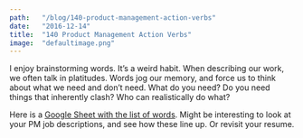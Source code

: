 ```yaml
---
path:	"/blog/140-product-management-action-verbs"
date:	"2016-12-14"
title:	"140 Product Management Action Verbs"
image:	"defaultimage.png"
---
```


I enjoy brainstorming words. It’s a weird habit. When describing our work, we often talk in platitudes. Words jog our memory, and force us to think about what we need and don’t need. What do you need? Do you need things that inherently clash? Who can realistically do what?

Here is a [Google Sheet with the list of words](https://docs.google.com/spreadsheets/d/1WHptwdv8uH_AJAgyptCCZFYSiLlj6eBV_qgkrUtZnA8/edit?usp=sharing). Might be interesting to look at your PM job descriptions, and see how these line up. Or revisit your resume.

